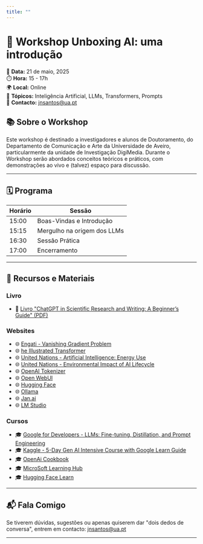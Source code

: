 ```yaml
---
title: ""
---
```


# 📝 Workshop Unboxing AI: uma introdução


📅 **Data:** 21 de maio, 2025  
⏱️ **Hora:** 15 - 17h  
🌍 **Local:** Online  
🎯 **Tópicos:** Inteligência Artificial, LLMs, Transformers, Prompts  
📩 **Contacto:** [jnsantos@ua.pt](mailto:jnsantos@ua.pt)  



## 📚 Sobre o Workshop

Este workshop é destinado a investigadores e alunos de Doutoramento, do Departamento de Comunicação e Arte da Universidade de Aveiro, particularmente da unidade de Investigação DigiMedia.
Durante o Workshop serão abordados conceitos teóricos e práticos, com demonstrações ao vivo e (talvez) espaço para discussão.

---

## 🗓️ Programa

| Horário | Sessão                                 |
| ------- | -------------------------------------- |
| 15:00   | Boas-Vindas e Introdução               |
| 15:15   | Mergulho na origem dos LLMs            |
| 16:30   | Sessão Prática                         |
| 17:00   | Encerramento                           |

---

## 📂 Recursos e Materiais

### Livro
* 📄 [Livro "ChatGPT in Scientific Research and Writing: A Beginner’s Guide" (PDF)](https://www.researchgate.net/publication/384032901_ChatGPT_in_Scientific_Research_and_Writing_A_Beginner's_Guide)

### Websites
* 🌐 [Engati - Vanishing Gradient Problem](https://www.engati.com/glossary/vanishing-gradient-problem)
* 🌐 [he Illustrated Transformer](https://jalammar.github.io/illustrated-transformer/)
* 🌐 [United Nations - Artificial Intelligence: Energy Use](https://unric.org/en/artificial-intelligence-how-much-energy-does-ai-use/)
* 🌐 [United Nations - Environmental Impact of AI Lifecycle](https://wedocs.unep.org/20.500.11822/46288)
* 🌐 [OpenAI Tokenizer](https://platform.openai.com/tokenizer)
* 🌐 [Open WebUI](https://openwebui.com/)
* 🌐 [Hugging Face](https://huggingface.co/)
* 🌐 [Ollama](https://ollama.com/)
* 🌐 [Jan.ai](https://jan.ai/)
* 🌐 [LM Studio](https://lmstudio.ai/)

### Cursos
* 🎓 [Google for Developers - LLMs: Fine-tuning, Distillation, and Prompt Engineering](https://developers.google.com/machine-learning)
* 🎓 [Kaggle - 5-Day Gen AI Intensive Course with Google Learn Guide](https://www.kaggle.com/learn-guide/5-day-genai)
* 🎓 [OpenAi Cookbook](https://cookbook.openai.com/)
* 🎓 [MicroSoft Learning Hub](https://learn.microsoft.com/en-us/ai/?tabs=developer)
* 🎓 [Hugging Face Learn](https://huggingface.co/learn)

---

## 📬 Fala Comigo

Se tiverem dúvidas, sugestões ou apenas quiserem dar "dois dedos de conversa", entrem em contacto: [jnsantos@ua.pt](mailto:jnsantos.pt)

---

